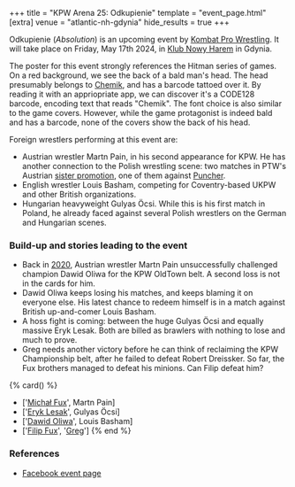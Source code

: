 +++
title = "KPW Arena 25: Odkupienie"
template = "event_page.html"
[extra]
venue = "atlantic-nh-gdynia"
hide_results = true
+++

Odkupienie (_Absolution_) is an upcoming event by [Kombat Pro Wrestling](@/o/kpw.md). It will take place on Friday, May 17th 2024, in [Klub Nowy Harem](@/v/atlantic-nh-gdynia.md) in Gdynia.

The poster for this event strongly references the Hitman series of games. On a red background, we see the back of a bald man's head. The head presumably belongs to [Chemik](@/w/chemik.md), and has a barcode tattoed over it. By reading it with an appriopriate app, we can discover it's a CODE128 barcode, encoding text that reads "Chemik". The font choice is also similar to the game covers. However, while the game protagonist is indeed bald and has a barcode, none of the covers show the back of his head.

Foreign wrestlers performing at this event are:

* Austrian wrestler Martn Pain, in his second appearance for KPW. He has another connection to the Polish wrestling scene: two matches in PTW's Austrian [sister promotion](@/o/ptw.md#expansion-into-austria), one of them against [Puncher](@/w/puncher.md).
* English wrestler Louis Basham, competing for Coventry-based UKPW and other British organizations.
* Hungarian heavyweight Gulyas Öcsi. While this is his first match in Poland, he already faced against several Polish wrestlers on the German and Hungarian scenes.

### Build-up and stories leading to the event

* Back in [2020](@/e/kpw/2020-02-01-kpw-arena-16-polowanie.md), Austrian wrestler Martn Pain unsuccessfully challenged champion Dawid Oliwa for the KPW OldTown belt. A second loss is not in the cards for him.
* Dawid Oliwa keeps losing his matches, and keeps blaming it on everyone else. His latest chance to redeem himself is in a match against British up-and-comer Louis Basham.
* A hoss fight is coming: between the huge Gulyas Öcsi and equally massive Eryk Lesak. Both are billed as brawlers with nothing to lose and much to prove.
* Greg needs another victory before he can think of reclaiming the KPW Championship belt, after he failed to defeat Robert Dreissker. So far, the Fux brothers managed to defeat his minions. Can Filip defeat him?

{% card() %}
- ['[Michał Fux](@/w/michal-fux.md)', Martn Pain]
- ['[Eryk Lesak](@/w/eryk-lesak.md)', Gulyas Öcsi]
- ['[Dawid Oliwa](@/w/dawid-oliwa.md)', Louis Basham]
- ['[Filip Fux](@/w/filip-fux.md)', '[Greg](@/w/greg.md)']
{% end %}

### References

* [Facebook event page](https://www.facebook.com/events/755462466329460)
